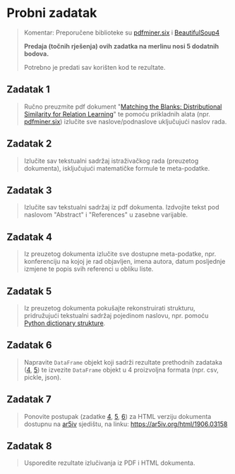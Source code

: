 # Probni zadatak

> Komentar: Preporučene biblioteke su [pdfminer.six](https://pdfminersix.readthedocs.io) i [BeautifulSoup4](https://www.crummy.com/software/BeautifulSoup/bs4/doc/)
>
> **Predaja (točnih rješenja) ovih zadatka na merlinu nosi 5 dodatnih bodova.**
> 
> Potrebno je predati sav korišten kod te rezultate.

## Zadatak 1

> Ručno preuzmite pdf dokument "[Matching the Blanks: Distributional Similarity for Relation Learning](https://arxiv.org/pdf/1906.03158)" te pomoću prikladnih alata (npr. [pdfminer.six](https://pdfminersix.readthedocs.io/en/latest/)) izlučite sve naslove/podnaslove uključujući naslov rada.

## Zadatak 2

> Izlučite sav tekstualni sadržaj istraživačkog rada (preuzetog dokumenta), isključujući matematičke formule te meta-podatke.

## Zadatak 3

> Izlučite sav tekstualni sadržaj iz pdf dokumenta. Izdvojite tekst pod naslovom "Abstract" i "References" u zasebne varijable.

## Zadatak 4

> Iz preuzetog dokumenta izlučite sve dostupne meta-podatke, npr. konferenciju na kojoj je rad objavljen, imena autora, datum posljednje izmjene te popis svih referenci u obliku liste.

## Zadatak 5

> Iz preuzetog dokumenta pokušajte rekonstruirati strukturu, pridružujući tekstualni sadržaj pojedinom naslovu, npr. pomoću [Python dictionary strukture](https://docs.python.org/3/tutorial/datastructures.html#dictionaries).

## Zadatak 6

> Napravite `DataFrame` objekt koji sadrži rezultate prethodnih zadataka ([4](#zadatak-4), [5](#zadatak-5)) te izvezite `DataFrame` objekt u 4 proizvoljna formata (npr. csv, pickle, json).

## Zadatak 7

> Ponovite postupak (zadatke [4](#zadatak-4), [5](#zadatak-5), [6](#zadatak-6)) za HTML verziju dokumenta dostupnu na [ar5iv](https://ar5iv.labs.arxiv.org) sjedištu, na linku: https://ar5iv.org/html/1906.03158

## Zadatak 8

> Usporedite rezultate izlučivanja iz PDF i HTML dokumenta.

